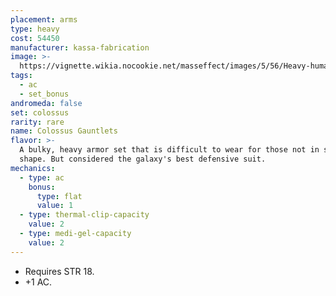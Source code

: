 ```yaml
---
placement: arms
type: heavy
cost: 54450
manufacturer: kassa-fabrication
image: >-
  https://vignette.wikia.nocookie.net/masseffect/images/5/56/Heavy-human-Colossus.png/revision/latest/scale-to-width-down/160?cb=20100209161006
tags:
  - ac
  - set_bonus
andromeda: false
set: colossus
rarity: rare
name: Colossus Gauntlets
flavor: >-
  A bulky, heavy armor set that is difficult to wear for those not in superior
  shape. But considered the galaxy's best defensive suit.
mechanics:
  - type: ac
    bonus:
      type: flat
      value: 1
  - type: thermal-clip-capacity
    value: 2
  - type: medi-gel-capacity
    value: 2
---
```

- Requires STR 18.
- +1 AC.

